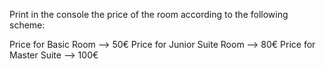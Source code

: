 Print in the console the price of the room according to the following scheme:

Price for Basic Room --> 50€
Price for Junior Suite Room --> 80€
Price for Master Suite --> 100€
